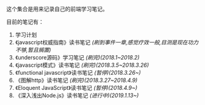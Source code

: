 这个集合是用来记录自己的前端学习笔记。

目前的笔记有：
1. 学习计划
2. 《javascript权威指南》读书笔记 *(刷到事件一章,感觉疗效一般,目测是现在功力不够,暂且搁置)*
3. 《underscore源码》学习笔记 *(刷完)(2018.1~2018.2)*
4. 《javascript模式》读书笔记 *(刷完)(2018.3.5~2018.3.26)*
5. 《functional javascript》读书笔记 *(暂停)(2018.3.26~)*
6. 《图解http》读书笔记 *(刷完)(2018.3.27~2018.4.9)*
7. 《Eloquent JavaScript》读书笔记 *(暂停)(2018.4.9~)*
8. 《深入浅出Node.js》读书笔记 *(进行中)(2019.1.13~)*
